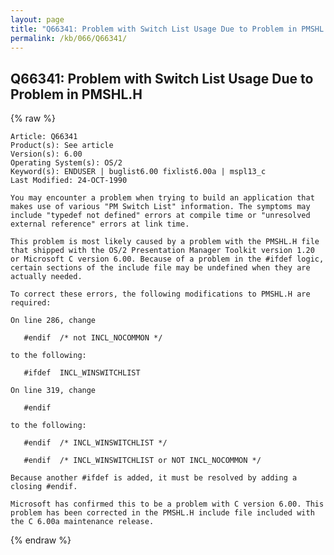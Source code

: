```yaml
---
layout: page
title: "Q66341: Problem with Switch List Usage Due to Problem in PMSHL.H"
permalink: /kb/066/Q66341/
---
```


## Q66341: Problem with Switch List Usage Due to Problem in PMSHL.H

{% raw %}

	Article: Q66341
	Product(s): See article
	Version(s): 6.00
	Operating System(s): OS/2
	Keyword(s): ENDUSER | buglist6.00 fixlist6.00a | mspl13_c
	Last Modified: 24-OCT-1990
	
	You may encounter a problem when trying to build an application that
	makes use of various "PM Switch List" information. The symptoms may
	include "typedef not defined" errors at compile time or "unresolved
	external reference" errors at link time.
	
	This problem is most likely caused by a problem with the PMSHL.H file
	that shipped with the OS/2 Presentation Manager Toolkit version 1.20
	or Microsoft C version 6.00. Because of a problem in the #ifdef logic,
	certain sections of the include file may be undefined when they are
	actually needed.
	
	To correct these errors, the following modifications to PMSHL.H are
	required:
	
	On line 286, change
	
	   #endif  /* not INCL_NOCOMMON */
	
	to the following:
	
	   #ifdef  INCL_WINSWITCHLIST
	
	On line 319, change
	
	   #endif
	
	to the following:
	
	   #endif  /* INCL_WINSWITCHLIST */
	
	   #endif  /* INCL_WINSWITCHLIST or NOT INCL_NOCOMMON */
	
	Because another #ifdef is added, it must be resolved by adding a
	closing #endif.
	
	Microsoft has confirmed this to be a problem with C version 6.00. This
	problem has been corrected in the PMSHL.H include file included with
	the C 6.00a maintenance release.

{% endraw %}

